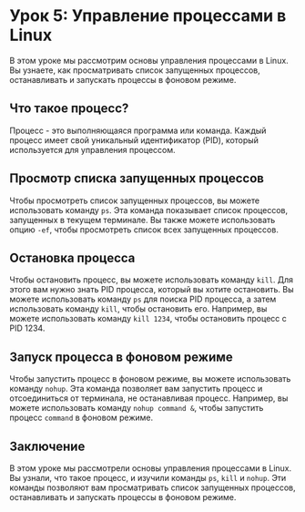 # Урок 5: Управление процессами в Linux

В этом уроке мы рассмотрим основы управления процессами в Linux. Вы узнаете, как просматривать список запущенных процессов, останавливать и запускать процессы в фоновом режиме.

## Что такое процесс?

Процесс - это выполняющаяся программа или команда. Каждый процесс имеет свой уникальный идентификатор (PID), который используется для управления процессом.

## Просмотр списка запущенных процессов

Чтобы просмотреть список запущенных процессов, вы можете использовать команду `ps`. Эта команда показывает список процессов, запущенных в текущем терминале. Вы также можете использовать опцию `-ef`, чтобы просмотреть список всех запущенных процессов.

## Остановка процесса

Чтобы остановить процесс, вы можете использовать команду `kill`. Для этого вам нужно знать PID процесса, который вы хотите остановить. Вы можете использовать команду `ps` для поиска PID процесса, а затем использовать команду `kill`, чтобы остановить его. Например, вы можете использовать команду `kill 1234`, чтобы остановить процесс с PID 1234.

## Запуск процесса в фоновом режиме

Чтобы запустить процесс в фоновом режиме, вы можете использовать команду `nohup`. Эта команда позволяет вам запустить процесс и отсоединиться от терминала, не останавливая процесс. Например, вы можете использовать команду `nohup command &`, чтобы запустить процесс `command` в фоновом режиме.

## Заключение

В этом уроке мы рассмотрели основы управления процессами в Linux. Вы узнали, что такое процесс, и изучили команды `ps`, `kill` и `nohup`. Эти команды позволяют вам просматривать список запущенных процессов, останавливать и запускать процессы в фоновом режиме.
